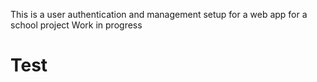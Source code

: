 This is a user authentication and management setup for a web app for a school project
Work in progress
# Test
